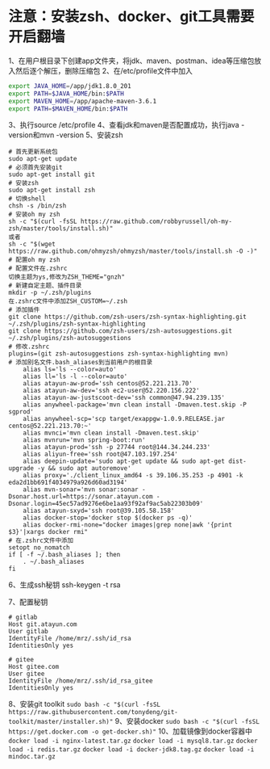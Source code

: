 # 注意：安装zsh、docker、git工具需要开启翻墙
1、在用户根目录下创建app文件夹，将jdk、maven、postman、idea等压缩包放入然后逐个解压，删除压缩包
2、在/etc/profile文件中加入
```bash
export JAVA_HOME=/app/jdk1.8.0_201
export PATH=$JAVA_HOME/bin:$PATH
export MAVEN_HOME=/app/apache-maven-3.6.1
export PATH=$MAVEN_HOME/bin:$PATH
```
3、执行source /etc/profile
4、查看jdk和maven是否配置成功，执行java -version和mvn -version
5、安装zsh
```shell
# 首先更新系统包
sudo apt-get update
# 必须首先安装git
sudo apt-get install git
# 安装zsh
sudo apt-get install zsh
# 切换shell
chsh -s /bin/zsh
# 安装oh my zsh
sh -c "$(curl -fsSL https://raw.github.com/robbyrussell/oh-my-zsh/master/tools/install.sh)"
或者
sh -c "$(wget https://raw.github.com/ohmyzsh/ohmyzsh/master/tools/install.sh -O -)"
# 配置oh my zsh
# 配置文件在.zshrc
切换主题为ys,修改为ZSH_THEME="gnzh"
# 新建自定主题、插件目录
mkdir -p ~/.zsh/plugins
在.zshrc文件中添加ZSH_CUSTOM=~/.zsh
# 添加插件
git clone https://github.com/zsh-users/zsh-syntax-highlighting.git ~/.zsh/plugins/zsh-syntax-highlighting
git clone https://github.com/zsh-users/zsh-autosuggestions.git  ~/.zsh/plugins/zsh-autosuggestions
# 修改.zshrc
plugins=(git zsh-autosuggestions zsh-syntax-highlighting mvn)
# 添加别名文件.bash_aliases到当前用户的根目录
    alias ls='ls --color=auto'
    alias ll='ls -l --color=auto'
    alias atayun-aw-prod='ssh centos@52.221.213.70' 
    alias atayun-aw-dev='ssh ec2-user@52.220.156.222'   
    alias atayun-aw-justscoot-dev='ssh common@47.94.239.135'
    alias anywheel-package='mvn clean install -Dmaven.test.skip -P sgprod'
    alias anywheel-scp='scp target/exappgw-1.0.9.RELEASE.jar centos@52.221.213.70:~'
    alias mvnci='mvn clean install -Dmaven.test.skip'
    alias mvnrun='mvn spring-boot:run'
    alias atayun-prod='ssh -p 27744 root@144.34.244.233'  
    alias aliyun-free='ssh root@47.103.197.254'
    alias deepin-update='sudo apt-get update && sudo apt-get dist-upgrade -y && sudo apt autoremove'
    alias proxy='./client_linux_amd64 -s 39.106.35.253 -p 4901 -k eda2d1bb691f4034979a926d60ad3194'
    alias mvn-sonar='mvn sonar:sonar -Dsonar.host.url=https://sonar.atayun.com -Dsonar.login=45ec57ad9276e6be1aa93f92af9ac5ab22303b09'
    alias atayun-sxyd='ssh root@39.105.58.158'
    alias docker-stop='docker stop $(docker ps -q)'
    alias docker-rmi-none="docker images|grep none|awk '{print $3}'|xargs docker rmi"
# 在.zshrc文件中添加
setopt no_nomatch
if [ -f ~/.bash_aliases ]; then
    . ~/.bash_aliases
fi
```

6、生成ssh秘钥
ssh-keygen -t rsa

7、配置秘钥
```shell
# gitlab
Host git.atayun.com
User gitlab
IdentityFile /home/mrz/.ssh/id_rsa
IdentitiesOnly yes

# gitee
Host gitee.com
User gitee
IdentityFile /home/mrz/.ssh/id_rsa_gitee
IdentitiesOnly yes

```
8、安装git toolkit
`sudo bash -c "$(curl -fsSL https://raw.githubusercontent.com/tonydeng/git-toolkit/master/installer.sh)"`
9、安装docker
`sudo bash -c "$(curl -fsSL https://get.docker.com -o get-docker.sh)"`
10、加载镜像到docker容器中
`docker load -i nginx-latest.tar.gz`
`docker load -i mysql8.tar.gz`
`docker load -i redis.tar.gz`
`docker load -i docker-jdk8.tag.gz`
`docker load -i mindoc.tar.gz`
